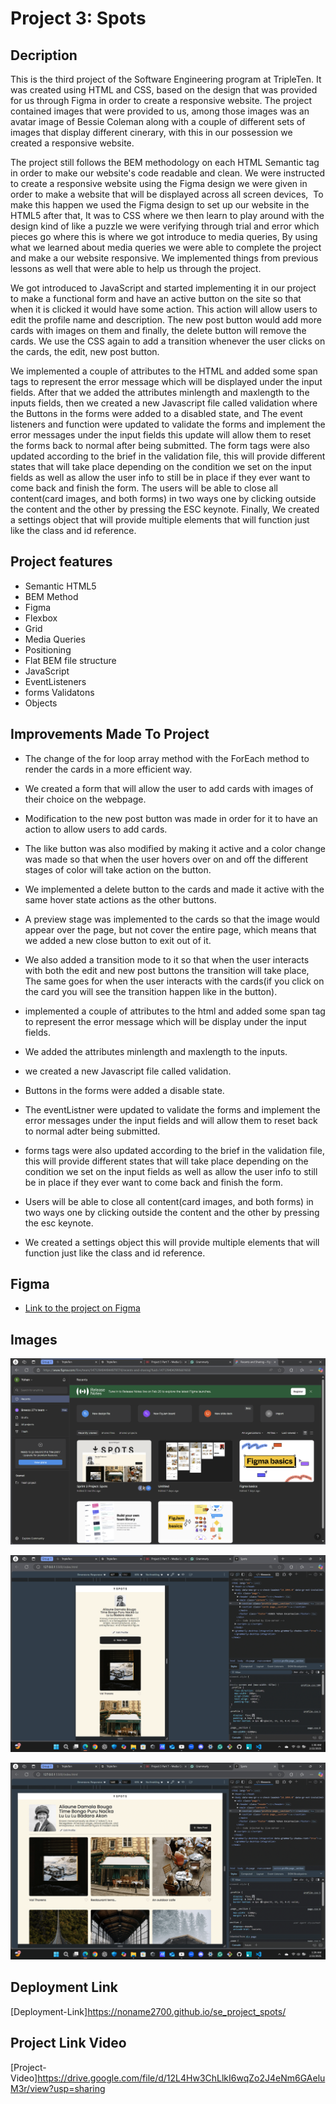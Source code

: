# Project 3: Spots

## Decription

This is the third project of the Software Engineering program at TripleTen. It was created using HTML and CSS, based on the design that was provided for us through Figma in order to create a responsive website. The project contained images that were provided to us, among those images was an avatar image of Bessie Coleman along with a couple of different sets of images that display different cinerary, with this in our possession we created a responsive website.

The project still follows the BEM methodology on each HTML Semantic tag in order to make our website's code readable and clean. We were instructed to create a responsive website using the Figma design we were given in order to make a website that will be displayed across all screen devices,  To make this happen we used the Figma design to set up our website in the HTML5 after that, It was to CSS where we then learn to play around with the design kind of like a puzzle we were verifying through trial and error which pieces go where this is where we got introduce to media queries, By using what we learned about media queries we were able to complete the project and make a our website responsive. We implemented things from previous lessons as well that were able to help us through the project.

We got introduced to JavaScript and started implementing it in our project to make a functional form and have an active button on the site so that when it is clicked it would have some action. This action will allow users to edit the profile name and description. The new post button would add more cards with images on them and finally, the delete button will remove the cards. We use the CSS again to add a transition whenever the user clicks on the cards, the edit, new post button.

We implemented a couple of attributes to the HTML and added some span tags to represent the error message which will be displayed under the input fields.
After that we added the attributes minlength and maxlength to the inputs fields, then we created a new Javascript file called validation where the Buttons in the forms were added to a disabled state, and The event listeners and function were updated to validate the forms and implement the error messages under the input fields this update will allow them to reset the forms back to normal after being submitted.
The form tags were also updated according to the brief in the validation file, this will provide different states that will take place depending on the condition we set on the input fields as well as allow the user info to still be in place if they ever want to come back and finish the form. The users will be able to close all content(card images, and both forms) in two ways one by clicking outside the content and the other by pressing the ESC keynote. Finally, We created a settings object that will provide multiple elements that will function just like the class and id reference.

## Project features

- Semantic HTML5
- BEM Method
- Figma
- Flexbox
- Grid
- Media Queries
- Positioning
- Flat BEM file structure
- JavaScript
- EventListeners
- forms Validatons
- Objects

## Improvements Made To Project

- The change of the for loop array method with the ForEach method to render the cards in a more efficient way.
- We created a form that will allow the user to add cards with images of their choice on the webpage.
- Modification to the new post button was made in order for it to have an action to allow users to add cards.
- The like button was also modified by making it active and a color change was made so that when the user hovers over on and off the different stages of color will take action on the button.
- We implemented a delete button to the cards and made it active with the same hover state actions as the other buttons.
- A preview stage was implemented to the cards so that the image would appear over the page, but not cover the entire page, which means that we added a new close button to exit out of it.
- We also added a transition mode to it so that when the user interacts with both the edit and new post buttons the transition will take place, The same goes for when the user interacts with the cards(if you click on the card you will see the transition happen like in the button).

- implemented a couple of attributes to the html and added some span tag to represent the error message which will be display under the input fields.
- We added the attributes minlength and maxlength to the inputs.
- we created a new Javascript file called validation.
- Buttons in the forms were added a disable state.
- The eventListner were updated to validate the forms and implement the error messages under the input fields and will allow them to reset back to normal adter being submitted.
- forms tags were also updated according to the brief in the validation file, this will provide different states that will take place depending on the condition we set on the input fields as well as allow the user info to still be in place if they ever want to come back and finish the form.
- Users will be able to close all content(card images, and both forms) in two ways one by clicking outside the content and the other by pressing the esc keynote.
- We created a settings object this will provide multiple elements that will function just like the class and id reference.

## Figma

- [Link to the project on Figma](https://www.figma.com/file/BBNm2bC3lj8QQMHlnqRsga/Sprint-3-Project-%E2%80%94-Spots?type=design&node-id=2%3A60&mode=design&t=afgNFybdorZO6cQo-1)

## Images

![alt text](image-1.png)

![alt text](image-8.png)

![alt text](image-9.png)

## Deployment Link

[Deployment-Link]https://noname2700.github.io/se_project_spots/

## Project Link Video

[Project-Video]https://drive.google.com/file/d/12L4Hw3ChLlkI6wqZo2J4eNm6GAeluM3r/view?usp=sharing
